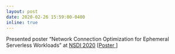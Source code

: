 ```yaml
---
layout: post
date: 2020-02-26 15:59:00-0400
inline: true
---
```


Presented poster “Network Connection Optimization for Ephemeral Serverless Workloads” at [NSDI 2020](https://www.usenix.org/conference/nsdi20) [<a href="{{ 'nsdi2020_poster.pdf' | prepend: 'assets/pdf/' | relative_url}}" target="_blank" rel="noopener noreferrer">Poster <i class="fas fa-file-pdf"></i></a>]
